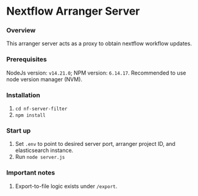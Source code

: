 # Nextflow Arranger Server

### Overview

This arranger server acts as a proxy to obtain nextflow workflow updates.

### Prerequisites

NodeJs version: `v14.21.0`; NPM version: `6.14.17`. Recommended to use node version manager (NVM).

### Installation

1. `cd nf-server-filter`
2. `npm install`

### Start up

1. Set `.env` to point to desired server port, arranger project ID, and elasticsearch instance.
2. Run `node server.js`

### Important notes

1. Export-to-file logic exists under `/export`.
